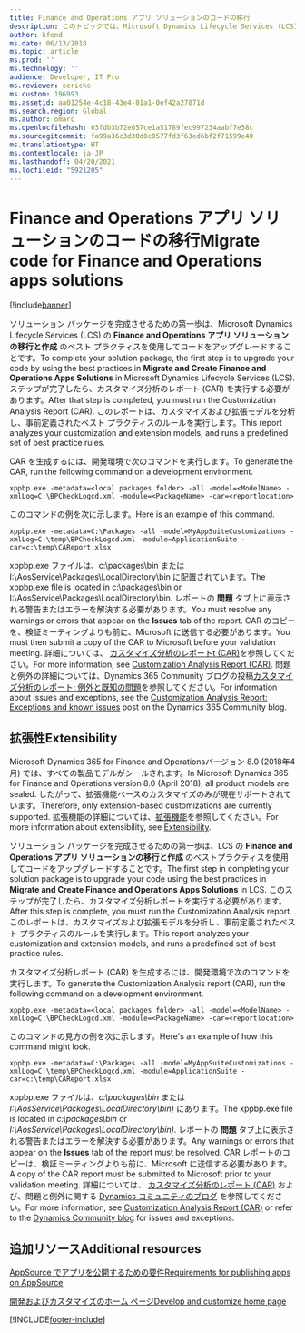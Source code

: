 ```yaml
---
title: Finance and Operations アプリ ソリューションのコードの移行
description: このトピックでは、Microsoft Dynamics Lifecycle Services (LCS) で、コードをアップグレードおよび分析する方法について説明します。
author: kfend
ms.date: 06/13/2018
ms.topic: article
ms.prod: ''
ms.technology: ''
audience: Developer, IT Pro
ms.reviewer: sericks
ms.custom: 196993
ms.assetid: aa01254e-4c18-43e4-81a1-0ef42a27871d
ms.search.region: Global
ms.author: omarc
ms.openlocfilehash: 03fdb3b72e657ce1a51789fec997234aabf7e58c
ms.sourcegitcommit: fa99a36c3d30d0c0577fd3f63ed6bf2f71599e40
ms.translationtype: HT
ms.contentlocale: ja-JP
ms.lasthandoff: 04/20/2021
ms.locfileid: "5921205"
---
```

# <a name="migrate-code-for-finance-and-operations-apps-solutions"></a><span data-ttu-id="a4f80-103">Finance and Operations アプリ ソリューションのコードの移行</span><span class="sxs-lookup"><span data-stu-id="a4f80-103">Migrate code for Finance and Operations apps solutions</span></span>

[!include[banner](../includes/banner.md)]

<span data-ttu-id="a4f80-104">ソリューション パッケージを完成させるための第一歩は、Microsoft Dynamics Lifecycle Services (LCS) の **Finance and Operations アプリ ソリューションの移行と作成** のベスト プラクティスを使用してコードをアップグレードすることです。</span><span class="sxs-lookup"><span data-stu-id="a4f80-104">To complete your solution package, the first step is to upgrade your code by using the best practices in **Migrate and Create Finance and Operations Apps Solutions** in Microsoft Dynamics Lifecycle Services (LCS).</span></span> <span data-ttu-id="a4f80-105">ステップが完了したら、カスタマイズ分析のレポート (CAR) を実行する必要があります。</span><span class="sxs-lookup"><span data-stu-id="a4f80-105">After that step is completed, you must run the Customization Analysis Report (CAR).</span></span> <span data-ttu-id="a4f80-106">このレポートは、カスタマイズおよび拡張モデルを分析し、事前定義されたベスト プラクティスのルールを実行します。</span><span class="sxs-lookup"><span data-stu-id="a4f80-106">This report analyzes your customization and extension models, and runs a predefined set of best practice rules.</span></span> 

<span data-ttu-id="a4f80-107">CAR を生成するには、開発環境で次のコマンドを実行します。</span><span class="sxs-lookup"><span data-stu-id="a4f80-107">To generate the CAR, run the following command on a development environment.</span></span>

```Console
xppbp.exe -metadata=<local packages folder> -all -model=<ModelName> -xmlLog=C:\BPCheckLogcd.xml -module=<PackageName> -car=<reportlocation>
```

<span data-ttu-id="a4f80-108">このコマンドの例を次に示します。</span><span class="sxs-lookup"><span data-stu-id="a4f80-108">Here is an example of this command.</span></span>

```Console
xppbp.exe -metadata=C:\Packages -all -model=MyAppSuiteCustomizations -xmlLog=C:\temp\BPCheckLogcd.xml -module=ApplicationSuite -car=c:\temp\CAReport.xlsx
```

<span data-ttu-id="a4f80-109">xppbp.exe ファイルは、c:\\packages\\bin または I:\\AosService\\Packages\\LocalDirectory\\bin に配置されています。</span><span class="sxs-lookup"><span data-stu-id="a4f80-109">The xppbp.exe file is located in c:\\packages\\bin or I:\\AosService\\Packages\\LocalDirectory\\bin.</span></span> <span data-ttu-id="a4f80-110">レポートの **問題** タブ上に表示される警告またはエラーを解決する必要があります。</span><span class="sxs-lookup"><span data-stu-id="a4f80-110">You must resolve any warnings or errors that appear on the **Issues** tab of the report.</span></span> <span data-ttu-id="a4f80-111">CAR のコピーを、検証ミーティングよりも前に、Microsoft に送信する必要があります。</span><span class="sxs-lookup"><span data-stu-id="a4f80-111">You must then submit a copy of the CAR to Microsoft before your validation meeting.</span></span> <span data-ttu-id="a4f80-112">詳細については、 [カスタマイズ分析のレポートt (CAR)](../dev-tools/customization-analysis-report.md)を参照してください。</span><span class="sxs-lookup"><span data-stu-id="a4f80-112">For more information, see [Customization Analysis Report (CAR)](../dev-tools/customization-analysis-report.md).</span></span> <span data-ttu-id="a4f80-113">問題と例外の詳細については、Dynamics 365 Community ブログの投稿[カスタマイズ分析のレポート: 例外と既知の問題](https://community.dynamics.com/ax/b/newdynamicsax/archive/2016/03/21/customization-analysis-report-exceptions-and-known-issues)を参照してください。</span><span class="sxs-lookup"><span data-stu-id="a4f80-113">For information about issues and exceptions, see the [Customization Analysis Report: Exceptions and known issues](https://community.dynamics.com/ax/b/newdynamicsax/archive/2016/03/21/customization-analysis-report-exceptions-and-known-issues) post on the Dynamics 365 Community blog.</span></span>

## <a name="extensibility"></a><span data-ttu-id="a4f80-114">拡張性</span><span class="sxs-lookup"><span data-stu-id="a4f80-114">Extensibility</span></span>
<span data-ttu-id="a4f80-115">Microsoft Dynamics 365 for Finance and Operationsバージョン 8.0 (2018年4月) では、すべての製品モデルがシールされます。</span><span class="sxs-lookup"><span data-stu-id="a4f80-115">In Microsoft Dynamics 365 for Finance and Operations version 8.0 (April 2018), all product models are sealed.</span></span> <span data-ttu-id="a4f80-116">したがって、拡張機能ベースのカスタマイズのみが現在サポートされています。</span><span class="sxs-lookup"><span data-stu-id="a4f80-116">Therefore, only extension-based customizations are currently supported.</span></span> <span data-ttu-id="a4f80-117">拡張機能の詳細については、[拡張機能](../extensibility/extensibility-home-page.md)を参照してください。</span><span class="sxs-lookup"><span data-stu-id="a4f80-117">For more information about extensibility, see [Extensibility](../extensibility/extensibility-home-page.md).</span></span>

<span data-ttu-id="a4f80-118">ソリューション パッケージを完成させるための第一歩は、LCS の <strong>Finance and Operations アプリ ソリューションの移行と作成</strong> のベストプラクティスを使用してコードをアップグレードすることです。</span><span class="sxs-lookup"><span data-stu-id="a4f80-118">The first step in completing your solution package is to upgrade your code using the best practices in <strong>Migrate and Create Finance and Operations Apps Solutions</strong> in LCS.</span></span> <span data-ttu-id="a4f80-119">このステップが完了したら、カスタマイズ分析レポートを実行する必要があります。</span><span class="sxs-lookup"><span data-stu-id="a4f80-119">After this step is complete, you must run the Customization Analysis report.</span></span> <span data-ttu-id="a4f80-120">このレポートは、カスタマイズおよび拡張モデルを分析し、事前定義されたベスト プラクティスのルールを実行します。</span><span class="sxs-lookup"><span data-stu-id="a4f80-120">This report analyzes your customization and extension models, and runs a predefined set of best practice rules.</span></span> 

<span data-ttu-id="a4f80-121">カスタマイズ分析レポート (CAR) を生成するには、開発環境で次のコマンドを実行します。</span><span class="sxs-lookup"><span data-stu-id="a4f80-121">To generate the Customization Analysis report (CAR), run the following command on a development environment.</span></span>

```Console
xppbp.exe -metadata=<local packages folder> -all -model=<ModelName> -xmlLog=C:\BPCheckLogcd.xml -module=<PackageName> -car=<reportlocation>
```

<span data-ttu-id="a4f80-122">このコマンドの見方の例を次に示します。</span><span class="sxs-lookup"><span data-stu-id="a4f80-122">Here's an example of how this command might look.</span></span>

```Console
xppbp.exe -metadata=C:\Packages -all -model=MyAppSuiteCustomizations -xmlLog=C:\temp\BPCheckLogcd.xml -module=ApplicationSuite -car=c:\temp\CAReport.xlsx
```

<span data-ttu-id="a4f80-123">xppbp.exe ファイルは、*c:\packages\bin* または *I:\AosService\Packages\LocalDirectory\bin)* にあります。</span><span class="sxs-lookup"><span data-stu-id="a4f80-123">The xppbp.exe file is located in *c:\packages\bin* or *I:\AosService\Packages\LocalDirectory\bin)*.</span></span> <span data-ttu-id="a4f80-124">レポートの **問題** タブ上に表示される警告またはエラーを解決する必要があります。</span><span class="sxs-lookup"><span data-stu-id="a4f80-124">Any warnings or errors that appear on the **Issues** tab of the report must be resolved.</span></span> <span data-ttu-id="a4f80-125">CAR レポートのコピーは、検証ミーティングよりも前に、Microsoft に送信する必要があります。</span><span class="sxs-lookup"><span data-stu-id="a4f80-125">A copy of the CAR report must be submitted to Microsoft prior to your validation meeting.</span></span> <span data-ttu-id="a4f80-126">詳細については、 [カスタマイズ分析のレポート (CAR)](../dev-tools/customization-analysis-report.md) および、問題と例外に関する [Dynamics コミュニティのブログ](https://community.dynamics.com/ax/b/newdynamicsax/archive/2016/03/21/customization-analysis-report-exceptions-and-known-issues) を参照してください。</span><span class="sxs-lookup"><span data-stu-id="a4f80-126">For more information, see [Customization Analysis Report (CAR)](../dev-tools/customization-analysis-report.md) or refer to the [Dynamics Community blog](https://community.dynamics.com/ax/b/newdynamicsax/archive/2016/03/21/customization-analysis-report-exceptions-and-known-issues) for issues and exceptions.</span></span>

<a name="additional-resources"></a><span data-ttu-id="a4f80-127">追加リソース</span><span class="sxs-lookup"><span data-stu-id="a4f80-127">Additional resources</span></span>
--------
[<span data-ttu-id="a4f80-128">AppSource でアプリを公開するための要件</span><span class="sxs-lookup"><span data-stu-id="a4f80-128">Requirements for publishing apps on AppSource</span></span>](lcs-solutions-app-source.md)

[<span data-ttu-id="a4f80-129">開発およびカスタマイズのホーム ページ</span><span class="sxs-lookup"><span data-stu-id="a4f80-129">Develop and customize home page</span></span>](../dev-tools/developer-home-page.md#code-migration)


[!INCLUDE[footer-include](../../../includes/footer-banner.md)]
